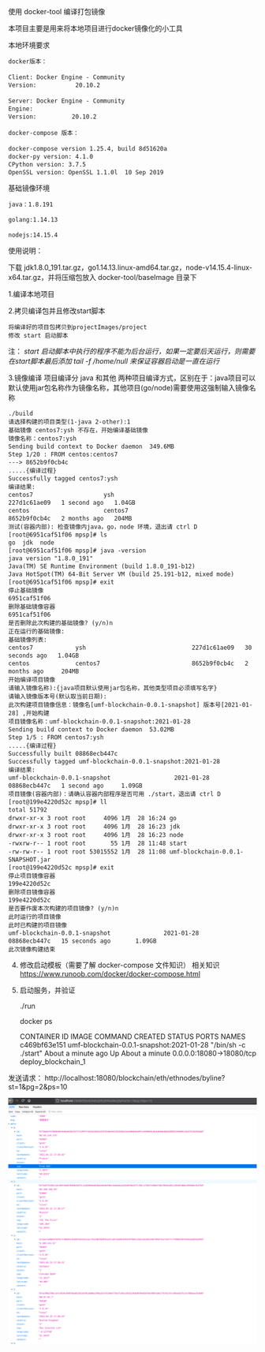 使用 docker-tool 编译打包镜像

本项目主要是用来将本地项目进行docker镜像化的小工具

本地环境要求

    docker版本：

    Client: Docker Engine - Community
    Version:           20.10.2

    Server: Docker Engine - Community
    Engine:
    Version:          20.10.2

    docker-compose 版本：
    
    docker-compose version 1.25.4, build 8d51620a
    docker-py version: 4.1.0
    CPython version: 3.7.5
    OpenSSL version: OpenSSL 1.1.0l  10 Sep 2019



基础镜像环境

`java：1.8.191`

`golang:1.14.13`

`nodejs:14.15.4`

使用说明：

下载 jdk1.8.0_191.tar.gz，go1.14.13.linux-amd64.tar.gz，node-v14.15.4-linux-x64.tar.gz，并将压缩包放入 docker-tool/baseImage 目录下

1.编译本地项目

2.拷贝编译包并且修改start脚本

    将编译好的项目包拷贝到projectImages/project
    修改 start 启动脚本
注： *start 启动脚本中执行的程序不能为后台运行，如果一定要后天运行，则需要在start脚本最后添加 tail -f /home/null 来保证容器启动是一直在运行*

3.镜像编译
项目编译分 java 和其他 两种项目编译方式，区别在于：java项目可以默认使用jar包名称作为镜像名称，其他项目(go/node)需要使用这强制输入镜像名称

    ./build
    请选择构建的项目类型(1-java 2-other):1 
    基础镜像 centos7:ysh 不存在，开始编译基础镜像
    镜像名称：centos7:ysh
    Sending build context to Docker daemon  349.6MB
    Step 1/20 : FROM centos:centos7
    ---> 8652b9f0cb4c
    .....{编译过程}
    Successfully tagged centos7:ysh
    编译结果:
    centos7                    ysh                              227d1c61ae09   1 second ago   1.04GB
    centos                     centos7                          8652b9f0cb4c   2 months ago   204MB
    测试(容器内部): 检查镜像内java，go，node 环境，退出请 ctrl D
    [root@6951caf51f06 mpsp]# ls
    go  jdk  node
    [root@6951caf51f06 mpsp]# java -version
    java version "1.8.0_191"
    Java(TM) SE Runtime Environment (build 1.8.0_191-b12)
    Java HotSpot(TM) 64-Bit Server VM (build 25.191-b12, mixed mode)
    [root@6951caf51f06 mpsp]# exit
    停止基础镜像
    6951caf51f06
    删除基础镜像容器
    6951caf51f06
    是否删除此次构建的基础镜像? (y/n)n
    正在运行的基础镜像:
    基础镜像列表:
    centos7            ysh                              227d1c61ae09   30 seconds ago   1.04GB
    centos             centos7                          8652b9f0cb4c   2 months ago     204MB
    开始编译项目镜像
    请输入镜像名称):{java项目默认使用jar包名称，其他类型项目必须填写名字}
    请输入镜像版本号(默认取当前日期):
    此次构建项目镜像信息：镜像名[umf-blockchain-0.0.1-snapshot] 版本号[2021-01-28] ,开始构建
    项目镜像名称：umf-blockchain-0.0.1-snapshot:2021-01-28
    Sending build context to Docker daemon  53.02MB
    Step 1/5 : FROM centos7:ysh
    .....{编译过程}
    Successfully built 08868ecb447c
    Successfully tagged umf-blockchain-0.0.1-snapshot:2021-01-28
    编译结果:
    umf-blockchain-0.0.1-snapshot                  2021-01-28                       08868ecb447c   1 second ago     1.09GB
    项目镜像(容器内部)：请确认容器内部程序是否可用 ./start，退出请 ctrl D
    [root@199e4220d52c mpsp]# ll
    total 51792
    drwxr-xr-x 3 root root     4096 1月  28 16:24 go
    drwxr-xr-x 3 root root     4096 1月  28 16:23 jdk
    drwxr-xr-x 3 root root     4096 1月  28 16:23 node
    -rwxrw-r-- 1 root root       55 1月  28 11:48 start
    -rw-rw-r-- 1 root root 53015552 1月  28 11:08 umf-blockchain-0.0.1-SNAPSHOT.jar
    [root@199e4220d52c mpsp]# exit
    停止项目镜像容器
    199e4220d52c
    删除项目镜像容器
    199e4220d52c
    是否要作废本次构建的项目镜像? (y/n)n
    此时运行的项目镜像
    此时已构建的项目镜像
    umf-blockchain-0.0.1-snapshot               2021-01-28                       08868ecb447c   15 seconds ago       1.09GB
    此次镜像构建结束

4. 修改启动模板（需要了解 docker-compose 文件知识）
相关知识  https://www.runoob.com/docker/docker-compose.html

5. 启动服务，并验证

    ./run
    
    docker ps
    
    CONTAINER ID   IMAGE                                      COMMAND                CREATED              STATUS              PORTS                      NAMES
    c469bf63e151   umf-blockchain-0.0.1-snapshot:2021-01-28   "/bin/sh -c ./start"   About a minute ago   Up About a minute   0.0.0.0:18080->18080/tcp   deploy_blockchain_1
    
发送请求：
http://localhost:18080/blockchain/eth/ethnodes/byline?st=1&pg=2&ps=10

![RUNOOB 图标](demo.png)

